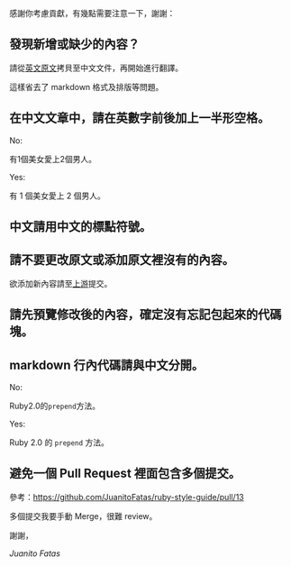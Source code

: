 感謝你考慮貢獻，有幾點需要注意一下，謝謝：

## 發現新增或缺少的內容？

請從[英文原文](https://raw.github.com/bbatsov/ruby-style-guide/master/README.md)拷貝至中文文件，再開始進行翻譯。

這樣省去了 markdown 格式及排版等問題。

## __在中文文章中，請在英數字前後加上一半形空格。__

No:

有1個美女愛上2個男人。

Yes:

有 1 個美女愛上 2 個男人。

## 中文請用中文的標點符號。

## 請不要更改原文或添加原文裡沒有的內容。

欲添加新內容請至[上游](https://github.com/bbatsov/ruby-style-guide)提交。

## 請先預覽修改後的內容，確定沒有忘記包起來的代碼塊。

## markdown 行內代碼請與中文分開。

No:

Ruby2.0的`prepend`方法。

Yes:

Ruby 2.0 的 `prepend` 方法。

## 避免一個 Pull Request 裡面包含多個提交。

參考：https://github.com/JuanitoFatas/ruby-style-guide/pull/13

多個提交我要手動 Merge，很難 review。

謝謝，

_Juanito Fatas_